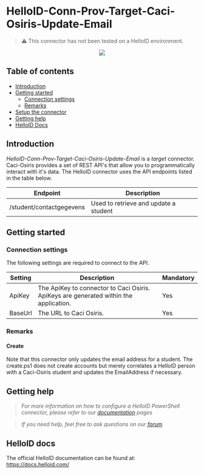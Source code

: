 # HelloID-Conn-Prov-Target-Caci-Osiris-Update-Email

> :warning: This connector has not been tested on a HelloID environment.

<p align="center">
  <img src="https://www.caci.nl/wp-content/themes/caci-bootscore-child/img/logo/logo.svg">
</p>

## Table of contents

- [Introduction](#Introduction)
- [Getting started](#Getting-started)
  + [Connection settings](#Connection-settings)
  + [Remarks](#Remarks)
- [Setup the connector](@Setup-The-Connector)
- [Getting help](#Getting-help)
- [HelloID Docs](#HelloID-docs)

## Introduction

_HelloID-Conn-Prov-Target-Caci-Osiris-Update-Email_ is a _target_ connector. Caci-Osiris provides a set of REST API's that allow you to programmatically interact with it's data. The HelloID connector uses the API endpoints listed in the table below.

| Endpoint     | Description |
| ------------ | ----------- |
| /student/contactgegevens | Used to retrieve and update a student |

## Getting started

### Connection settings

The following settings are required to connect to the API.

| Setting      | Description                        | Mandatory   |
| ------------ | -----------                        | ----------- |
| ApiKey     | The ApiKey to connector to Caci Osiris. ApiKeys are generated within the application. | Yes |
| BaseUrl     |The URL to Caci Osiris. | Yes |

### Remarks

#### Create

Note that this connector only updates the email address for a student. The create.ps1 does not create accounts but merely correlates a HelloID person with a Caci-Osiris student and updates the EmailAddress if necessary.

## Getting help

> _For more information on how to configure a HelloID PowerShell connector, please refer to our [documentation](https://docs.helloid.com/hc/en-us/articles/360012558020-Configure-a-custom-PowerShell-target-system) pages_

> _If you need help, feel free to ask questions on our [forum](https://forum.helloid.com)_

## HelloID docs

The official HelloID documentation can be found at: https://docs.helloid.com/
